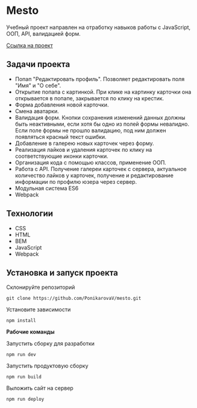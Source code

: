 # Mesto

Учебный проект направлен на отработку навыков работы с JavaScript, ООП, API, валидацией форм.

[Ссылка на проект](https://ponikarovav.github.io/mesto/)

## Задачи проекта

- Попап "Редактировать профиль".
Позволяет редактировать поля "Имя" и "О себе".
- Открытие попапа с картинкой.
При клике на картинку карточки она открывается в попапе, закрывается по клику на крестик.
- Форма добавления новой карточки.
- Смена аватарки.
- Валидация форм.
Кнопки сохранения изменений данных должны быть неактивными, если хотя бы одно из полей формы невалидно.
Если поле формы не прошло валидацию, под ним должен появляться красный текст ошибки.
- Добавление в галерею новых карточек через форму.
- Реализация лайков и удаления карточек по клику на соответствующие иконки карточки.
- Организация кода с помощью классов, применение ООП.
- Работа с API.
Получение галереи карточек с сервера, актуальное количество лайков у карточек, получение и редактирование информации по профилю юзера через сервер.
- Модульная система ES6
- Webpack

## Технологии

- CSS
- HTML
- BEM
- JavaScript
- Webpack

## Установка и запуск проекта

Склонируйте репозиторий
```
git clone https://github.com/PonikarovaV/mesto.git
```
Установите зависимости
```
npm install
```
**Рабочие команды**

Запустить сборку для разработки
```
npm run dev
```
Запустить продуктовую сборку
```
npm run build
```
Выложить сайт на сервер
```
npm run deploy
```
